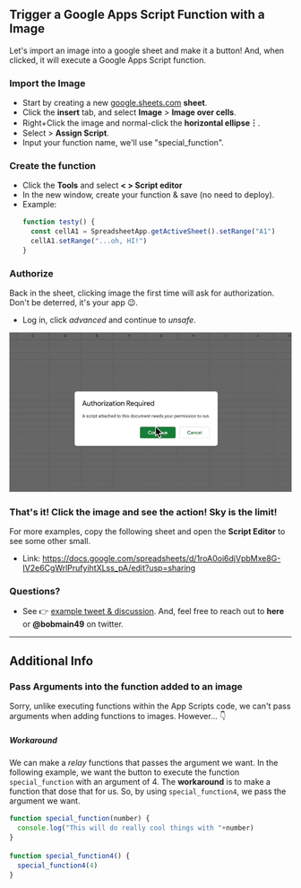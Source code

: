 ##  Trigger a Google Apps Script Function with a Image
Let's import an image into a google sheet and make it a button! And, when clicked, it will execute a Google Apps Script function.

### Import the Image
- Start by creating a new [google.sheets.com]() **sheet**.
- Click the **insert** tab, and select **Image** > **Image over cells**.
- Right+Click the image and normal-click the **horizontal ellipse︙**.
- Select > **Assign Script**.
- Input your function name, we'll use "special_function".

### Create the function
- Click the **Tools** and select **< > Script editor**
- In the new window, create your function & save (no need to deploy).
- Example:
  ```javascript
  function testy() {
    const cellA1 = SpreadsheetApp.getActiveSheet().setRange("A1")
    cellA1.setRange("...oh, HI!")
  }
  ```

### Authorize
Back in the sheet, clicking image the first time will ask for authorization. Don't be deterred, it's your app 😉.
- Log in, click _advanced_ and continue to _unsafe_.

![authorization example](https://github.com/robbobfrh84/Tutorials_Examples/blob/master/google-development/_google-app-scripts/assets/gifs/authorization.gif)

### That's it! Click the image and see the action! Sky is the limit!
For more examples, copy the following sheet and open the **Script Editor** to see some other small.
- Link: https://docs.google.com/spreadsheets/d/1roA0oi6djVpbMxe8G-IV2e6CgWrlPrufyihtXLss_pA/edit?usp=sharing

### Questions?
- See 👉 [example tweet & discussion](https://twitter.com/BobMain49/status/1430339003803488256). And, feel free to reach out to **here** or **@bobmain49** on twitter.


----
## Additional Info

### Pass Arguments into the function added to an image
Sorry, unlike executing functions within the App Scripts code, we can't pass arguments when adding functions to images. However... 👇

##### Workaround
We can make a _relay_ functions that passes the argument we want. In the following example, we want the button to execute the function `special_function` with an argument of 4. The **workaround** is to make a function that dose that for us. So, by using `special_function4`, we pass the argument we want.
```javascript
function special_function(number) {
  console.log("This will do really cool things with "+number)
}

function special_function4() {
  special_function4(4)
}
```
